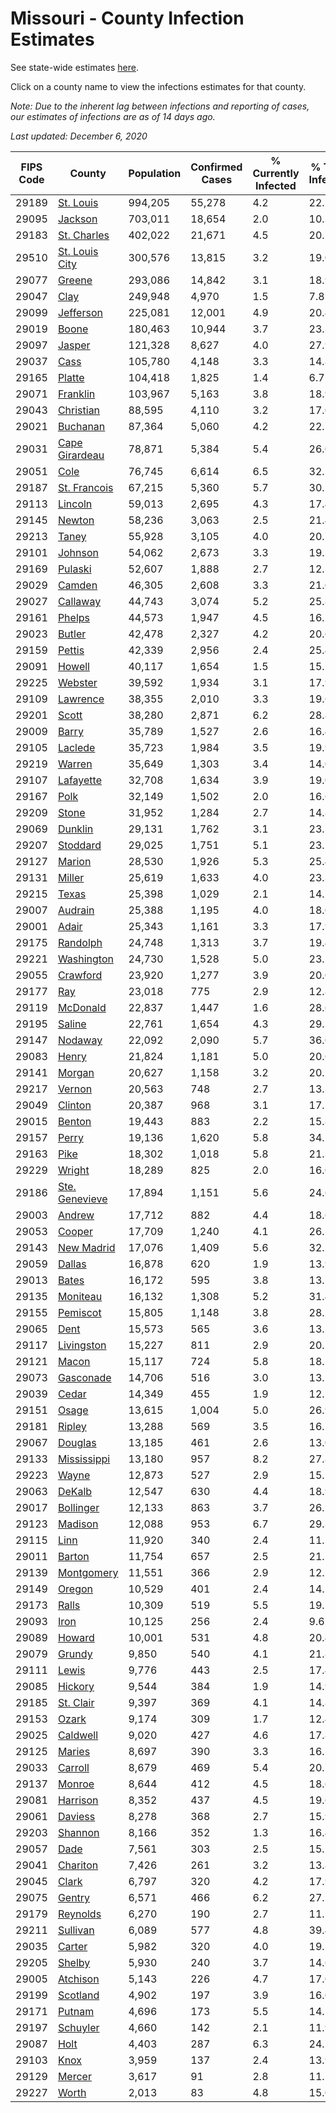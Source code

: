 # Missouri - County Infection Estimates

See state-wide estimates [here](/infections/us-mo).

Click on a county name to view the infections estimates for that county.

*Note: Due to the inherent lag between infections and reporting of cases, our estimates of infections are as of 14 days ago.*

*Last updated: December 6, 2020*

|   FIPS Code |                           County |   Population |   Confirmed Cases |   % Currently Infected |   % Total Infected |
|-------------|----------------------------------|--------------|-------------------|------------------------|--------------------|
|       29189 |           [St. Louis](st.-louis) |      994,205 |            55,278 |                    4.2 |               22.1 |
|       29095 |               [Jackson](jackson) |      703,011 |            18,654 |                    2.0 |               10.3 |
|       29183 |       [St. Charles](st.-charles) |      402,022 |            21,671 |                    4.5 |               20.7 |
|       29510 | [St. Louis City](st.-louis-city) |      300,576 |            13,815 |                    3.2 |               19.0 |
|       29077 |                 [Greene](greene) |      293,086 |            14,842 |                    3.1 |               18.9 |
|       29047 |                     [Clay](clay) |      249,948 |             4,970 |                    1.5 |                7.8 |
|       29099 |           [Jefferson](jefferson) |      225,081 |            12,001 |                    4.9 |               20.4 |
|       29019 |                   [Boone](boone) |      180,463 |            10,944 |                    3.7 |               23.3 |
|       29097 |                 [Jasper](jasper) |      121,328 |             8,627 |                    4.0 |               27.9 |
|       29037 |                     [Cass](cass) |      105,780 |             4,148 |                    3.3 |               14.8 |
|       29165 |                 [Platte](platte) |      104,418 |             1,825 |                    1.4 |                6.7 |
|       29071 |             [Franklin](franklin) |      103,967 |             5,163 |                    3.8 |               18.9 |
|       29043 |           [Christian](christian) |       88,595 |             4,110 |                    3.2 |               17.0 |
|       29021 |             [Buchanan](buchanan) |       87,364 |             5,060 |                    4.2 |               22.5 |
|       29031 | [Cape Girardeau](cape-girardeau) |       78,871 |             5,384 |                    5.4 |               26.0 |
|       29051 |                     [Cole](cole) |       76,745 |             6,614 |                    6.5 |               32.2 |
|       29187 |     [St. Francois](st.-francois) |       67,215 |             5,360 |                    5.7 |               30.2 |
|       29113 |               [Lincoln](lincoln) |       59,013 |             2,695 |                    4.3 |               17.4 |
|       29145 |                 [Newton](newton) |       58,236 |             3,063 |                    2.5 |               21.4 |
|       29213 |                   [Taney](taney) |       55,928 |             3,105 |                    4.0 |               20.7 |
|       29101 |               [Johnson](johnson) |       54,062 |             2,673 |                    3.3 |               19.3 |
|       29169 |               [Pulaski](pulaski) |       52,607 |             1,888 |                    2.7 |               12.5 |
|       29029 |                 [Camden](camden) |       46,305 |             2,608 |                    3.3 |               21.0 |
|       29027 |             [Callaway](callaway) |       44,743 |             3,074 |                    5.2 |               25.8 |
|       29161 |                 [Phelps](phelps) |       44,573 |             1,947 |                    4.5 |               16.1 |
|       29023 |                 [Butler](butler) |       42,478 |             2,327 |                    4.2 |               20.6 |
|       29159 |                 [Pettis](pettis) |       42,339 |             2,956 |                    2.4 |               25.4 |
|       29091 |                 [Howell](howell) |       40,117 |             1,654 |                    1.5 |               15.2 |
|       29225 |               [Webster](webster) |       39,592 |             1,934 |                    3.1 |               17.9 |
|       29109 |             [Lawrence](lawrence) |       38,355 |             2,010 |                    3.3 |               19.6 |
|       29201 |                   [Scott](scott) |       38,280 |             2,871 |                    6.2 |               28.8 |
|       29009 |                   [Barry](barry) |       35,789 |             1,527 |                    2.6 |               16.4 |
|       29105 |               [Laclede](laclede) |       35,723 |             1,984 |                    3.5 |               19.9 |
|       29219 |                 [Warren](warren) |       35,649 |             1,303 |                    3.4 |               14.0 |
|       29107 |           [Lafayette](lafayette) |       32,708 |             1,634 |                    3.9 |               19.0 |
|       29167 |                     [Polk](polk) |       32,149 |             1,502 |                    2.0 |               16.6 |
|       29209 |                   [Stone](stone) |       31,952 |             1,284 |                    2.7 |               14.8 |
|       29069 |               [Dunklin](dunklin) |       29,131 |             1,762 |                    3.1 |               23.7 |
|       29207 |             [Stoddard](stoddard) |       29,025 |             1,751 |                    5.1 |               23.1 |
|       29127 |                 [Marion](marion) |       28,530 |             1,926 |                    5.3 |               25.4 |
|       29131 |                 [Miller](miller) |       25,619 |             1,633 |                    4.0 |               23.3 |
|       29215 |                   [Texas](texas) |       25,398 |             1,029 |                    2.1 |               14.7 |
|       29007 |               [Audrain](audrain) |       25,388 |             1,195 |                    4.0 |               18.0 |
|       29001 |                   [Adair](adair) |       25,343 |             1,161 |                    3.3 |               17.9 |
|       29175 |             [Randolph](randolph) |       24,748 |             1,313 |                    3.7 |               19.4 |
|       29221 |         [Washington](washington) |       24,730 |             1,528 |                    5.0 |               23.5 |
|       29055 |             [Crawford](crawford) |       23,920 |             1,277 |                    3.9 |               20.0 |
|       29177 |                       [Ray](ray) |       23,018 |               775 |                    2.9 |               12.8 |
|       29119 |             [McDonald](mcdonald) |       22,837 |             1,447 |                    1.6 |               28.6 |
|       29195 |                 [Saline](saline) |       22,761 |             1,654 |                    4.3 |               29.3 |
|       29147 |               [Nodaway](nodaway) |       22,092 |             2,090 |                    5.7 |               36.0 |
|       29083 |                   [Henry](henry) |       21,824 |             1,181 |                    5.0 |               20.6 |
|       29141 |                 [Morgan](morgan) |       20,627 |             1,158 |                    3.2 |               20.2 |
|       29217 |                 [Vernon](vernon) |       20,563 |               748 |                    2.7 |               13.3 |
|       29049 |               [Clinton](clinton) |       20,387 |               968 |                    3.1 |               17.5 |
|       29015 |                 [Benton](benton) |       19,443 |               883 |                    2.2 |               15.8 |
|       29157 |                   [Perry](perry) |       19,136 |             1,620 |                    5.8 |               34.1 |
|       29163 |                     [Pike](pike) |       18,302 |             1,018 |                    5.8 |               21.3 |
|       29229 |                 [Wright](wright) |       18,289 |               825 |                    2.0 |               16.0 |
|       29186 | [Ste. Genevieve](ste.-genevieve) |       17,894 |             1,151 |                    5.6 |               24.6 |
|       29003 |                 [Andrew](andrew) |       17,712 |               882 |                    4.4 |               18.6 |
|       29053 |                 [Cooper](cooper) |       17,709 |             1,240 |                    4.1 |               26.5 |
|       29143 |         [New Madrid](new-madrid) |       17,076 |             1,409 |                    5.6 |               32.2 |
|       29059 |                 [Dallas](dallas) |       16,878 |               620 |                    1.9 |               13.9 |
|       29013 |                   [Bates](bates) |       16,172 |               595 |                    3.8 |               13.7 |
|       29135 |             [Moniteau](moniteau) |       16,132 |             1,308 |                    5.2 |               31.4 |
|       29155 |             [Pemiscot](pemiscot) |       15,805 |             1,148 |                    3.8 |               28.2 |
|       29065 |                     [Dent](dent) |       15,573 |               565 |                    3.6 |               13.2 |
|       29117 |         [Livingston](livingston) |       15,227 |               811 |                    2.9 |               20.2 |
|       29121 |                   [Macon](macon) |       15,117 |               724 |                    5.8 |               18.5 |
|       29073 |           [Gasconade](gasconade) |       14,706 |               516 |                    3.0 |               13.2 |
|       29039 |                   [Cedar](cedar) |       14,349 |               455 |                    1.9 |               12.2 |
|       29151 |                   [Osage](osage) |       13,615 |             1,004 |                    5.0 |               26.9 |
|       29181 |                 [Ripley](ripley) |       13,288 |               569 |                    3.5 |               16.5 |
|       29067 |               [Douglas](douglas) |       13,185 |               461 |                    2.6 |               13.0 |
|       29133 |       [Mississippi](mississippi) |       13,180 |               957 |                    8.2 |               27.8 |
|       29223 |                   [Wayne](wayne) |       12,873 |               527 |                    2.9 |               15.1 |
|       29063 |                 [DeKalb](dekalb) |       12,547 |               630 |                    4.4 |               18.9 |
|       29017 |           [Bollinger](bollinger) |       12,133 |               863 |                    3.7 |               26.2 |
|       29123 |               [Madison](madison) |       12,088 |               953 |                    6.7 |               29.3 |
|       29115 |                     [Linn](linn) |       11,920 |               340 |                    2.4 |               11.1 |
|       29011 |                 [Barton](barton) |       11,754 |               657 |                    2.5 |               21.1 |
|       29139 |         [Montgomery](montgomery) |       11,551 |               366 |                    2.9 |               12.2 |
|       29149 |                 [Oregon](oregon) |       10,529 |               401 |                    2.4 |               14.2 |
|       29173 |                   [Ralls](ralls) |       10,309 |               519 |                    5.5 |               19.2 |
|       29093 |                     [Iron](iron) |       10,125 |               256 |                    2.4 |                9.6 |
|       29089 |                 [Howard](howard) |       10,001 |               531 |                    4.8 |               20.4 |
|       29079 |                 [Grundy](grundy) |        9,850 |               540 |                    4.1 |               21.8 |
|       29111 |                   [Lewis](lewis) |        9,776 |               443 |                    2.5 |               17.4 |
|       29085 |               [Hickory](hickory) |        9,544 |               384 |                    1.9 |               14.9 |
|       29185 |           [St. Clair](st.-clair) |        9,397 |               369 |                    4.1 |               14.8 |
|       29153 |                   [Ozark](ozark) |        9,174 |               309 |                    1.7 |               12.4 |
|       29025 |             [Caldwell](caldwell) |        9,020 |               427 |                    4.6 |               17.8 |
|       29125 |                 [Maries](maries) |        8,697 |               390 |                    3.3 |               16.7 |
|       29033 |               [Carroll](carroll) |        8,679 |               469 |                    5.4 |               20.7 |
|       29137 |                 [Monroe](monroe) |        8,644 |               412 |                    4.5 |               18.6 |
|       29081 |             [Harrison](harrison) |        8,352 |               437 |                    4.5 |               19.6 |
|       29061 |               [Daviess](daviess) |        8,278 |               368 |                    2.7 |               15.9 |
|       29203 |               [Shannon](shannon) |        8,166 |               352 |                    1.3 |               16.4 |
|       29057 |                     [Dade](dade) |        7,561 |               303 |                    2.5 |               15.2 |
|       29041 |             [Chariton](chariton) |        7,426 |               261 |                    3.2 |               13.8 |
|       29045 |                   [Clark](clark) |        6,797 |               320 |                    4.2 |               17.9 |
|       29075 |                 [Gentry](gentry) |        6,571 |               466 |                    6.2 |               27.2 |
|       29179 |             [Reynolds](reynolds) |        6,270 |               190 |                    2.7 |               11.5 |
|       29211 |             [Sullivan](sullivan) |        6,089 |               577 |                    4.8 |               39.4 |
|       29035 |                 [Carter](carter) |        5,982 |               320 |                    4.0 |               19.5 |
|       29205 |                 [Shelby](shelby) |        5,930 |               240 |                    3.7 |               14.6 |
|       29005 |             [Atchison](atchison) |        5,143 |               226 |                    4.7 |               17.0 |
|       29199 |             [Scotland](scotland) |        4,902 |               197 |                    3.9 |               16.0 |
|       29171 |                 [Putnam](putnam) |        4,696 |               173 |                    5.5 |               14.3 |
|       29197 |             [Schuyler](schuyler) |        4,660 |               142 |                    2.1 |               11.9 |
|       29087 |                     [Holt](holt) |        4,403 |               287 |                    6.3 |               24.7 |
|       29103 |                     [Knox](knox) |        3,959 |               137 |                    2.4 |               13.9 |
|       29129 |                 [Mercer](mercer) |        3,617 |                91 |                    2.8 |               11.1 |
|       29227 |                   [Worth](worth) |        2,013 |                83 |                    4.8 |               15.0 |
